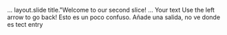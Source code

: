 ...
layout.slide
title."Welcome to our second slice!
...
Your text
Use the left arrow to go back!
Esto es un poco confuso.
Añade una salida, no ve donde es tect entry
